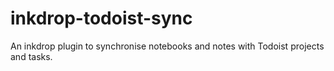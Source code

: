 # inkdrop-todoist-sync

An inkdrop plugin to synchronise notebooks and notes with Todoist projects and tasks.
